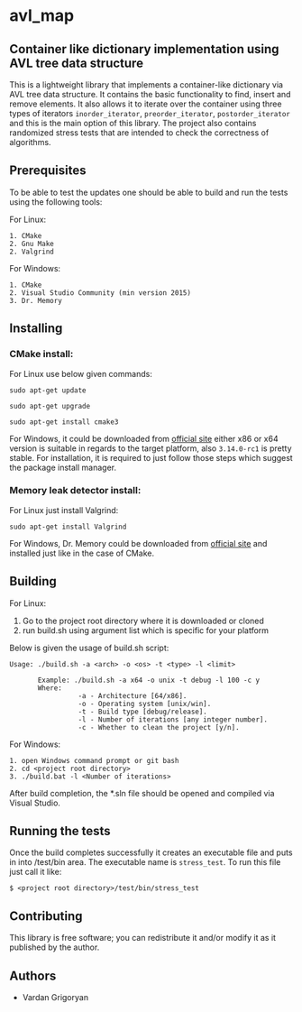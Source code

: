 # avl_map
## Container like dictionary implementation using AVL tree data structure
This is a lightweight library that implements a container-like dictionary via AVL tree data structure. It contains the basic functionality to find, insert and remove elements. 
It also allows it to iterate over the container using three types of iterators ```inorder_iterator```, ```preorder_iterator```, ```postorder_iterator``` and this is the main option of this library.
The project also contains randomized stress tests that are intended to check the correctness of algorithms.

## Prerequisites
To be able to test the updates one should be able to build and run the tests using the following tools:

For Linux:
```
1. CMake
2. Gnu Make
2. Valgrind
```

For Windows:
```
1. CMake
2. Visual Studio Community (min version 2015)
3. Dr. Memory
```

## Installing
### CMake install:
For Linux use below given commands:
```
sudo apt-get update

sudo apt-get upgrade

sudo apt-get install cmake3
```

For Windows, it could be downloaded from [official site](https://cmake.org/download/) either x86 or x64 version is suitable in regards to the target platform, also ```3.14.0-rc1``` is pretty stable.
For installation, it is required to just follow those steps which suggest the package install manager.

### Memory leak detector install:
For Linux just install Valgrind:
```
sudo apt-get install Valgrind
```

For Windows, Dr. Memory could be downloaded from [official site](https://drmemory.org/) and installed just like in the case of CMake.

## Building
For Linux:
1. Go to the project root directory where it is downloaded or cloned
2. run build.sh using argument list which is specific for your platform

Below is given the usage of build.sh script:
```
Usage: ./build.sh -a <arch> -o <os> -t <type> -l <limit>
       
       Example: ./build.sh -a x64 -o unix -t debug -l 100 -c y
       Where:
                 -a - Architecture [64/x86].
                 -o - Operating system [unix/win].
                 -t - Build type [debug/release].
                 -l - Number of iterations [any integer number].
                 -c - Whether to clean the project [y/n].

```

For Windows:
```
1. open Windows command prompt or git bash
2. cd <project root directory>
3. ./build.bat -l <Number of iterations>
```
After build completion, the *.sln file should be opened and compiled via Visual Studio.

## Running the tests
Once the build completes successfully it creates an executable file and puts in into <project root directory>/test/bin area.
The executable name is ```stress_test```. To run this file just call it like:
```
$ <project root directory>/test/bin/stress_test
```
## Contributing
This library is free software; you can redistribute it and/or modify it as it published by the author.

## Authors
* Vardan Grigoryan
